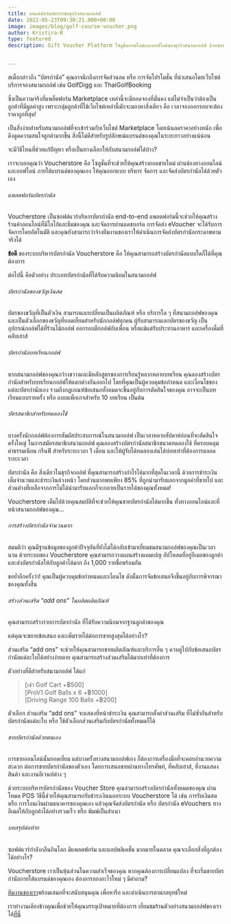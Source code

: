 ```yaml
---
title: แพลตฟอร์มบัตรกำนัลธุรกิจสนามกอล์ฟ
date: 2022-05-23T09:30:21.000+00:00
image: images/blog/golf-course-voucher.png
author: Kristira-R
type: featured
description: Gift Voucher Platform โซลูชั่นออนไลน์และออฟไลน์ของธุรกิจสนามกอล์ฟ ด้วยซอฟต์แวร์บัตรกำนัล Voucherstore ช่วยให้คุณมีช่องทางการขายใหม่ เป็นเจ้าของและควบคุมราคาได้เอง


---
```

สเมื่อกล่าวถึง “บัตรกำนัล” คุณอาจนึกถึงการจัดส่วนลด หรือ การจัดโปรโมชั่น ที่นำเสนอโดยเว็บไซต์บริการจองสนามกอล์ฟ เช่น GolfDigg และ ThaiGolfBooking

ซึ่งเป็นความจริงที่แพล็ตฟอร์ม Marketplace เหล่านี้จะมียอดจองที่มั่นคง แต่ไม่จำเป็นว่าต้องเป็นลูกค้าที่มีมูลค่าสูง เพราะกลุ่มลูกค้าที่ใช้เว็บไซต์เหล่านี้มักจะมองหาสิ่งเดียว คือ เวลาจองออกรอบจะต้องราคาถูกที่สุด!

เป็นสิ่งง่ายสำหรับสนามกอล์ฟที่จะเข้าร่วมกับเว็บไซต์ Marketplace โดยเน้นลดราคาอย่างหนัก เพื่อดึงดูดความสนใจลูกค้ามากขึ้น สิ่งนี้ไม่ดีสำหรับรูปลักษณ์แบรนด์ของคุณในระยะยาวอย่างแน่น่อน

จะมีวิธีไหนที่ช่วยแก้ปัญหา หรือเป็นทางเลือกให้กับสนามกอล์ฟได้บ้าง?

เราจะบอกคุณว่า Voucherstore คือ โซลูชั่นที่จะช่วยให้คุณสร้างยอดขายใหม่ ผ่านช่องทางออนไลน์และออฟไลน์ ภายใต้แบรนด์ของคุณเอง ให้คุณออกแบบ บริหาร จัดการ และจัดส่งบัตรกำนัลได้ด้วยตัวเอง

###### แพลตฟอร์มบัตรกำนัล
Voucherstore เป็นซอฟต์แวร์บริหารบัตรกำนัล end-to-end แพลตฟอร์มนี้จะช่วยให้คุณสร้างร้านค้าออนไลน์ที่มีโลโก้และธีมของคุณ และจัดการผ่านแดชบอร์ด การจัดส่ง eVoucher จะได้รับการจัดการโดยอัตโนมัติ และคุณยังสามารถว่าจ้างทีมงานของเราให้ดำเนินการจัดส่งบัตรกำนัลกระดาษตามจริงได้

**ข้อดี** ของระบบบริหารบัตรกำนัล Voucherstore คือ ให้คุณสามารถสร้างบัตรกำนัลแบบใดก็ได้ที่คุณต้องการ

ต่อไปนี้ คือตัวอย่าง ประเภทบัตรกำนัลที่ได้รับความนิยมในสนามกอล์ฟ

###### บัตรกำนัลของขวัญเงินสด
บัตรของขวัญที่เป็นตัวเงิน สามารถแลกเปลี่ยนเป็นผลิตภัณฑ์ หรือ บริการใด ๆ ที่สนามกอล์ฟของคุณ และเป็นตัวเลือกของขวัญที่ยอดเยี่ยมสำหรับนักกอล์ฟทุกคน ผู้รับสามารถแลกบัตรของขวัญ เป็นอุปกรณ์กอล์ฟได้ที่ร้านไม้กอล์ฟ ออกรอบตีกอล์ฟกับเพื่อน หรือแม้แต่รับประทานอาหาร และเครื่องดื่มที่คลับเฮาส์

###### บัตรกำนัลบทเรียนกอล์ฟ
หากสนามกอล์ฟของคุณกว้างขวางและมีหลักสูตรของการเรียนรู้หลากหลายบทเรียน คุณลองสร้างบัตรกำนัลสำหรับบทเรียนกอล์ฟให้แตกต่างกันออกไป โดยที่คุณเป็นผู้ควบคุมข้อกำหนด และเงื่อนไขของแต่ละบัตรกำนัลเอง รวมถึงกฎเกณฑ์ข้อเสนอทั้งหมดจะขึ้นอยู่กับการตัดสินใจของคุณ อาจจะเป็นบทเรียนแบบรายครั้ง หรือ แบบแพ็กเกจสำหรับ 10 บทเรียน เป็นต้น

###### บัตรสมาชิกสำหรับทดลองใช้
บางครั้งนักกอล์ฟต้องการสัมผัสประสบการณ์ในสนามกอล์ฟ เป็นเวลาหลายสัปดาห์ก่อนที่จะตัดสินใจครั้งใหญ่ ในการสมัครสมาชิกสนามกอล์ฟ คุณลองสร้างบัตรกำนัลสมาชิกขนาดทดลองใช้ ที่ครอบคลุมค่าธรรมเนียม กรีนฟี สำหรับระยะเวลา 1 เดือน และให้ผู้รับได้ทดลองเล่นได้บ่อยเท่าที่ต้องการตลอดระยะเวลา

บัตรกำนัล คือ สิ่งเดียวในธุรกิจกอล์ฟ ที่คุณสามารถสร้างกำไรได้มากที่สุดในเวลานี้ ด้วยการชำระเงินเต็มจำนวนและชำระเงินล่วงหน้า โดยส่วนมากพบเพียง 85% ที่ถูกนำมารับแลกจากมูลค่าที่ขายไป และส่วนต่างที่เหลือจากการไม่ได้นำมารับแลกก็จะกลายเป็นรายได้ของคุณทั้งหมด!


Voucherstore เต็มไปด้วยคุณสมบัติที่จะช่วยให้คุณขายบัตรกำนัลได้มากขึ้น ทั้งทางออนไลน์และที่หน้าสนามกอล์ฟของคุณ…

###### การสร้างบัตรกำนัลจำนวนมาก
สมมติว่า คุณมีฐานข้อมูลของลูกค้าปัจจุบันที่ยังไม่ได้กลับเข้ามาเยี่ยมชมสนามกอล์ฟของคุณเป็นเวลานาน ด้วยระบบของ Voucherstore คุณสามารถวางแผนสร้างแคมเปญ อัปโหลดที่อยู่อีเมลของลูกค้า และส่งบัตรกำนัลให้กับลูกค้าได้มาก ถึง 1,000 รายชื่อพร้อมกัน

ขอย้ำอีกครั้งว่า! คุณเป็นผู้ควบคุมข้อกำหนดและเงื่อนไข ดังนั้นการจัดข้อเสนอจึงขึ้นอยู่กับการพิจารณาของคุณทั้งสิ้น

###### สร้างส่วนเสริม “add ons” ในผลิตผลิตภัณฑ์
คุณสามารถสร้างรายการบัตรกำนัล ที่ได้รับความนิยมจากฐานลูกค้าของคุณ

แต่คุณจะขยายข้อเสนอ และเพิ่มรายได้ต่อการขายสูงสุดได้อย่างไร?

ส่วนเสริม “add ons” จะช่วยให้คุณสามารถขายผลิตภัณฑ์และบริการอื่น ๆ ควบคู่ไปกับข้อเสนอบัตรกำนัลแต่ละใบได้อย่างง่ายดาย คุณสามารถสร้างส่วนเสริมได้มากเท่าที่ต้องการ

ตัวอย่างที่ดีสำหรับสนามกอล์ฟ ได้แก่

> [เช่า Golf Cart +฿500] <br> [ProV1 Golf Balls x 6 +฿1000] <br> [Driving Range 100 Balls +฿200]

ตัวเลือก ส่วนเสริม “add ons” จะแสดงที่หน้าชำระเงิน คุณสามารถตั้งค่าส่วนเสริม ที่ไม่ซ้ำกันสำหรับบัตรกำนัลแต่ละใบ หรือ ใช้ตัวเลือกส่วนเสริมกับบัตรกำนัลทั้งหมดก็ได้

###### ขายบัตรกำนัลด้วยตนเอง
การขายออนไลน์นั้นยอดเยี่ยม แต่บางครั้งทางสนามกอล์ฟเอง ก็ต้องการเครื่องมือที่จะคอยอำนวยความสะดวก ต่อการขายบัตรกำนัลของตัวเอง โดยการเสนอขายผ่านทางโทรศัพท์, ที่คลับเฮาส์, ที่งานแสดงสินค้า และงานอีเวนท์ต่าง ๆ

ด้วยระบบบริหารบัตรกำนัลของ Voucher Store คุณสามารถสร้างบัตรกำนัลทั้งหมดของคุณ ผ่านโหมด POS วิธีนี้ช่วยให้คุณสามารถรับชำระเงินนอกระบบ Voucherstore ได้ เช่น การรับเงินสด หรือ การโอนเงินผ่านธนาคารของคุณเอง แล้วคุณจัดส่งบัตรกำนัล หรือ บัตรกำนัล eVouchers ทางอีเมลให้กับลูกค้าได้อย่างรวดเร็ว หรือ พิมพ์เป็นสำเนา

###### บทสรุปต่อท้าย
ซอฟต์แวร์กำลังกลืนกินโลก มีแพลตฟอร์ม และแอปพลิเคชั่น มากมายในตลาด คุณจะเลือกสิ่งที่ถูกต้องได้อย่างไร?

Voucherstore เราเป็นหุ้นส่วนในความสำเร็จของคุณ หากคุณต้องการเปลี่ยนแปลง ที่จะเริ่มขายบัตรกำนัลภายใต้แบรนด์ของคุณเอง ต้องการลองอะไรใหม่ ๆ มีคำถาม?

[ทีมงานของเรา](contact/)พร้อมเสมอที่จะสนับสนุนคุณ เพื่อหารือ และดำเนินการตามกลยุทธ์ใหม่

เราทำงานเคียงข้างคุณเพื่อช่วยให้คุณบรรลุเป้าหมายที่ต้องการ เยี่ยมชมร้านตัวอย่างสนามกอล์ฟของเราได้[ที่นี่](https://golf.voucherstore.co.th/)
